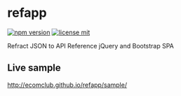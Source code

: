 # refapp

[![npm version](https://img.shields.io/npm/v/refapp.svg)](https://www.npmjs.org/refapp)
[![license mit](https://img.shields.io/badge/License-MIT-yellow.svg)](https://opensource.org/licenses/MIT)

Refract JSON to API Reference jQuery and Bootstrap SPA

## Live sample
http://ecomclub.github.io/refapp/sample/
